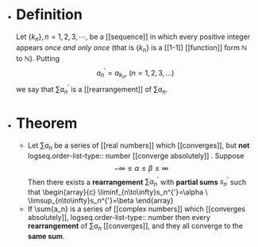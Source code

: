 - # Definition
  Let $\{k_n\}, n = 1, 2, 3, \cdots$, be a [[sequence]] in which every positive integer appears *once and only once* (that is $\{k_n\}$ is a [[1-1]] [[function]] form $\mathbb{N}$ to $\mathbb{N}$). Putting 
  $$a_n^{'} = a_{k_n},\ (n=1,2,3, ... )$$ 
  we say that $\sum a_n^{'}$ is a [[rearrangement]] of $\sum a_n$.
- # Theorem
	- Let $\sum a_n$ be a series of [[real numbers]] which [[converges]], but **not**
	  logseq.order-list-type:: number
	  [[converge absolutely]] . Suppose
	  $$-\infty\leq\alpha\leq\beta\leq\infty$$
	  Then there exists a **rearrangement** $\sum a_n^{'}$ with **partial sums** $s_n^{'}$ such that
	  \begin{array}{c}
	  \liminf_{n\to\infty}s_n^{'}=\alpha \\
	  \limsup_{n\to\infty}s_n^{'}=\beta
	  \end{array}
	- If \sum{a_n} is a series of [[complex numbers]] which [[converges absolutely]],
	  logseq.order-list-type:: number
	  then every **rearrangement** of $\sum a_n$ [[converges]], and they all converge to the **same sum**.